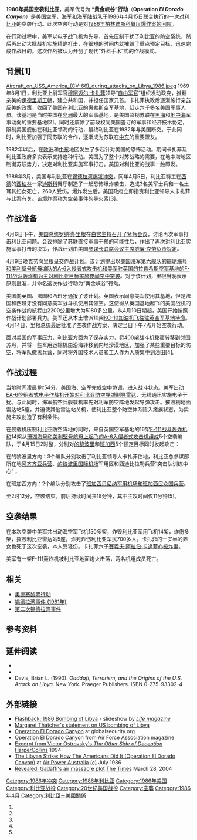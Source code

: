 **1986年美国空袭利比亚**，美军代号为 **“黄金峡谷”行动**（**Operation *El Dorado Canyon***）是[美国空军](../Page/美国空军.md "wikilink")，[海军和](https://zh.wikipedia.org/wiki/美国海军 "wikilink")[海军陆战队于](../Page/美国海军陆战队.md "wikilink")1986年4月15日联合执行的一次对[利比亚](../Page/利比亚.md "wikilink")的空袭行动。此次空袭行动是对[1986年柏林迪斯科舞厅爆炸案的回应](https://zh.wikipedia.org/wiki/1986年柏林迪斯科舞厅爆炸案 "wikilink")。

在行动过程中，美军以电子战飞机为先导，首先压制干扰了利比亚的防空系统，然后再出动大批战机实施精确打击，在很短的时间内就摧毁了重点预定目标，迅速完成作战目的。这次作战被认为开创了现代“外科手术”式的作战模式。

## 背景\[1\]

[Aircraft_on_USS_America_(CV-66)_during_attacks_on_Libya_1986.jpeg](https://zh.wikipedia.org/wiki/File:Aircraft_on_USS_America_\(CV-66\)_during_attacks_on_Libya_1986.jpeg "fig:Aircraft_on_USS_America_(CV-66)_during_attacks_on_Libya_1986.jpeg") 1969年8月1日，利比亚上尉军官[穆阿迈尔·卡扎菲](../Page/穆阿迈尔·卡扎菲.md "wikilink")领导“[自由军官](../Page/自由軍官.md "wikilink")”组织发动政变，推翻亲美的[伊德里斯王朝](https://zh.wikipedia.org/wiki/伊德里斯王朝 "wikilink")，建立共和国，并担任国家元首。卡扎菲执政后逐渐施行亲[苏反美的政策](../Page/苏联.md "wikilink")，收回了美国在利比亚的[惠勒斯空军基地](https://zh.wikipedia.org/wiki/惠勒斯空军基地 "wikilink")，赶走六千多名美国军事人员。该基地是当时美国在[非洲](../Page/非洲.md "wikilink")最大的军事基地，是美国监视苏联在[黑海](../Page/黑海.md "wikilink")和[地中海](../Page/地中海.md "wikilink")军事动向的重要基地\[2\]。同时还废除了前政权同美国签订的军事和经济技术协定，限制美国舰船在利比亚领海的行动，最终利比亚在1982年与美国断交。于此同时，利比亚加强了同苏联的合作，逐渐成为苏联在[中东](../Page/中东.md "wikilink")的重要盟友。

1982年以后，在[欧洲](../Page/欧洲.md "wikilink")和[中东](../Page/中东.md "wikilink")地区发生了多起针对美国的恐怖活动。期间卡扎菲及利比亚政府多次表示支持这种行动。美国为了整个对苏战略的需要，在地中海地区制衡苏联势力，决定对利比亚实施军事打击。美国对利比亚的战事一触即发。

1986年3月，美国与利比亚在[锡德拉湾爆发](https://zh.wikipedia.org/wiki/锡德拉湾 "wikilink")[冲突](https://zh.wikipedia.org/wiki/1986年锡德拉湾海战 "wikilink")。同年4月5日，利比亚特工在[西德](../Page/西德.md "wikilink")的[西柏林](../Page/西柏林.md "wikilink")一家[迪斯科](../Page/迪斯科.md "wikilink")舞厅制造了一起恐怖爆炸袭击，造成3名美军士兵和一名土耳其妇女死亡，260人受伤。爆炸发生后，美国政府立即指责利比亚领导人卡扎菲与此案有关。该爆炸案称为空袭事件的导火索\[3\]。

## 作战准备

4月6日下午，[美国总统](../Page/美国总统.md "wikilink")[罗纳德·里根](../Page/罗纳德·里根.md "wikilink")在[白宫主持召开了紧急会议](https://zh.wikipedia.org/wiki/白宫 "wikilink")，讨论再次军事打击利比亚问题。会议排除了[苏联](../Page/苏联.md "wikilink")直接军事干预的可能性后，作出了再次对利比亚实施军事打击的决策，作战计划由美国[参谋长联席会议主席](https://zh.wikipedia.org/wiki/参谋长联席会议主席 "wikilink")[威廉·克劳负责拟定](https://zh.wikipedia.org/wiki/威廉·克劳 "wikilink")。

4月9日晚克劳向里根呈交作战计划。该计划提出以[美国海军](https://zh.wikipedia.org/wiki/美国海军 "wikilink")[第六舰队的](../Page/第六艦隊_\(美國海軍\).md "wikilink")[珊瑚海号和](../Page/珊瑚海號航空母艦.md "wikilink")[美利堅号航母编队的](../Page/美利坚号航空母舰.md "wikilink")[A-6入侵者式攻击机和美军驻](https://zh.wikipedia.org/wiki/A-6入侵者式攻击机 "wikilink")[英国的](https://zh.wikipedia.org/wiki/英国 "wikilink")[拉肯希斯空军基地的](https://zh.wikipedia.org/wiki/拉肯希斯空军基地 "wikilink")[F-111战斗轰炸机为主对利比亚目标实施夜间空中突袭](../Page/F-111戰鬥轟炸機.md "wikilink")。对于该计划，里根当晚表示原则批准，并命名这次作战行动为“黄金峡谷”行动。

美国向英国、法国和西班牙通报了该计划。英国表示同意美军使用其基地，但是法国和西班牙没有同意美军战斗机使用其领空。这使得从英国基地起飞的美国战机的空袭作战的航程由2200公里增大为5180多公里。从4月10日期起，美国开始按照作战计划部署兵力。美军还从本土增派10架[KC-10加油机飞往驻英空军基地待命](https://zh.wikipedia.org/wiki/KC-10加油机 "wikilink")。4月14日，里根总统最后批准了空袭作战方案，决定当日下午7点开始空袭行动。

面对美国的军事压力，利比亚方面为了保存实力，将400架战斗机秘密转移到邻国苏丹，并将一些军用运输机由沿海转移到内地沙漠地区，加强了某些重要目标的防空，将军队撤离兵营，同时将外国技术人员和工人作为人质集中到油田\[4\]。

## 作战过程

当地时间凌晨1时54分，美国海、空军完成空中协调，进入战斗状态。美军出动[EA-6徘徊者式电子作战机开始对利比亚防空导弹制导雷达](https://zh.wikipedia.org/wiki/EA-6徘徊者式电子作战机 "wikilink")、无线通讯实施电子干扰。与此同时，海军航空兵舰载机率先对利军防空阵地发起导弹攻击。摧毁利地面雷达站5座，并迫使其他雷达站关机，使利比亚整个防空体系陷入瘫痪状态，为实施主攻创造了有利条件。

在舰载机压制利比亚防空阵地的同时，来自英国空军基地的16架[F-111战斗轰炸机和](../Page/F-111戰鬥轟炸機.md "wikilink")14架从[珊瑚海号和](../Page/珊瑚海號航空母艦.md "wikilink")[美利堅号航母上起飞的](../Page/美利坚号航空母舰.md "wikilink")[A-6入侵者式攻击机组成](https://zh.wikipedia.org/wiki/A-6入侵者式攻击机 "wikilink")5个空袭编队，于4月15日2时整，分别对[的黎波里](../Page/的黎波里.md "wikilink")和[班加西](../Page/班加西.md "wikilink")5个预定目标同时发起攻击：

在的黎波里方向：3个编队分别攻击了利比亚领导人卡扎菲住地，利比亚总参谋部所在地[阿齐齐亚兵营](../Page/阿齐齐亚兵营.md "wikilink")、[的黎波里国际机场](../Page/的黎波里国际机场.md "wikilink")军用区和西迪比拉勒兵营“突击队训练中心”；

在班加西方向：2个编队分别攻击了[班加西贝尼纳军用机场和班加西民众国兵营](https://zh.wikipedia.org/wiki/班加西贝尼纳军用机场 "wikilink")。

至2时12分，空袭结束。前后持续时间共18分钟，其中主攻时间仅11分钟\[5\]。

## 空袭结果

在本次空袭中美军共出动海空军飞机150多架，炸毁利比亚军用飞机14架，炸伤多架，摧毁利比亚雷达站5座，炸死炸伤利比亚军民700多人。卡扎菲的一岁半的养女也死于这次空袭，本人受轻伤。卡扎菲六子[賽義夫·阿拉伯·卡達菲亦被炸傷](https://zh.wikipedia.org/wiki/賽義夫·阿拉伯·卡達菲 "wikilink")。

美军有一架F-111轰炸机被利比亚地面炮火击落，两名机组成员死亡。

## 相关

  - [奥德赛黎明行动](../Page/奥德赛黎明行动.md "wikilink")
  - [锡德拉湾事件 (1981年)](../Page/锡德拉湾事件_\(1981年\).md "wikilink")
  - [第二次锡德拉湾事件](../Page/第二次錫德拉灣事件.md "wikilink")

## 参考资料

## 延伸阅读

  -
  -
  - Davis, Brian L. (1990). *Qaddafi, Terrorism, and the Origins of the U.S. Attack on Libya*. New York. Praeger Publishers. ISBN 0-275-93302-4

## 外部链接

  - [Flashback: 1986 Bombing of Libya](http://www.life.com/gallery/58111/flashback-1986-bombing-of-libya#index/0) - slideshow by *[Life magazine](https://zh.wikipedia.org/wiki/Life_magazine "wikilink")*
  - [Margaret Thatcher's statement on US bombing of Libya](http://www.margaretthatcher.org/speeches/displaydocument.asp?docid=106363)
  - [Operation El Dorado Canyon](http://www.globalsecurity.org/military/ops/el_dorado_canyon.htm) at globalsecurity.org
  - [Operation El Dorado Canyon](https://web.archive.org/web/20051214141502/http://www.afa.org/magazine/March1999/0399canyon.asp) from Air Force Association magazine
  - [Excerpt from Victor Ostrovsky's *The Other Side of Deception*](http://ariwatch.com/OurAlly/Libya.htm) [HarperCollins](https://zh.wikipedia.org/wiki/HarperCollins "wikilink") 1994
  - [The Libyan Strike: How The Americans Did It (Operation El Dorado Canyon)](http://www.ausairpower.net/Eldorado-Canyon.html) at [Air Power Australia](http://www.ausairpower.net) [(c)](https://zh.wikipedia.org/wiki/\(c\) "wikilink") July 1986
  - [Revealed: Gadaffi's air massacre plot](http://www.timesonline.co.uk/tol/news/world/article1052614.ece) [The Times](https://zh.wikipedia.org/wiki/The_Times "wikilink") March 28, 2004

[Category:1986年冲突](https://zh.wikipedia.org/wiki/Category:1986年冲突 "wikilink") [Category:1986年利比亚](https://zh.wikipedia.org/wiki/Category:1986年利比亚 "wikilink") [Category:1986年美国](https://zh.wikipedia.org/wiki/Category:1986年美国 "wikilink") [Category:利比亚战役](https://zh.wikipedia.org/wiki/Category:利比亚战役 "wikilink") [Category:20世纪美国战役](https://zh.wikipedia.org/wiki/Category:20世纪美国战役 "wikilink") [Category:空襲](https://zh.wikipedia.org/wiki/Category:空襲 "wikilink") [Category:1986年4月](https://zh.wikipedia.org/wiki/Category:1986年4月 "wikilink") [Category:利比亞－美國關係](https://zh.wikipedia.org/wiki/Category:利比亞－美國關係 "wikilink")

1.
2.

3.

4.

5.